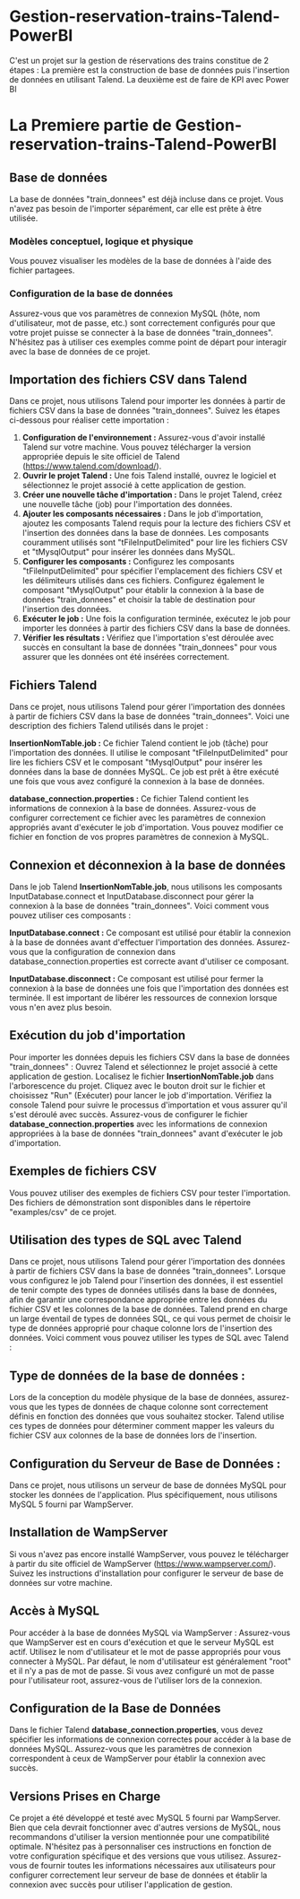 # Gestion-reservation-trains-Talend-PowerBI
C'est un projet sur la gestion de réservations des trains constitue de 2 étapes : La première est la construction de base de données puis l'insertion de données en utilisant Talend. La deuxième est de faire de KPI avec Power BI
 # La Premiere partie de Gestion-reservation-trains-Talend-PowerBI
 ## Base de données
La base de données "train_donnees" est déjà incluse dans ce projet. Vous n'avez pas besoin de l'importer séparément, car elle est prête à être utilisée.
### Modèles conceptuel, logique et physique

Vous pouvez visualiser les modèles de la base de données à l'aide des fichier partagees. 
### Configuration de la base de données
Assurez-vous que vos paramètres de connexion MySQL (hôte, nom d'utilisateur, mot de passe, etc.) sont correctement configurés pour que votre projet puisse se connecter à la base de données "train_donnees".
N'hésitez pas à utiliser ces exemples comme point de départ pour interagir avec la base de données de ce projet.
## Importation des fichiers CSV dans Talend
Dans ce projet, nous utilisons Talend pour importer les données à partir de fichiers CSV dans la base de données "train_donnees". Suivez les étapes ci-dessous pour réaliser cette importation :

1. **Configuration de l'environnement :** Assurez-vous d'avoir installé Talend sur votre machine. Vous pouvez télécharger la version appropriée depuis le site officiel de Talend (https://www.talend.com/download/).
2. **Ouvrir le projet Talend :** Une fois Talend installé, ouvrez le logiciel et sélectionnez le projet associé à cette application de gestion.
3. **Créer une nouvelle tâche d'importation :** Dans le projet Talend, créez une nouvelle tâche (job) pour l'importation des données.
4. **Ajouter les composants nécessaires :** Dans le job d'importation, ajoutez les composants Talend requis pour la lecture des fichiers CSV et l'insertion des données dans la base de données. Les composants couramment utilisés sont "tFileInputDelimited" pour lire les fichiers CSV et "tMysqlOutput" pour insérer les données dans MySQL.
5. **Configurer les composants :** Configurez les composants "tFileInputDelimited" pour spécifier l'emplacement des fichiers CSV et les délimiteurs utilisés dans ces fichiers. Configurez également le composant "tMysqlOutput" pour établir la connexion à la base de données "train_donnees" et choisir la table de destination pour l'insertion des données.
6. **Exécuter le job :** Une fois la configuration terminée, exécutez le job pour importer les données à partir des fichiers CSV dans la base de données.
7. **Vérifier les résultats :** Vérifiez que l'importation s'est déroulée avec succès en consultant la base de données "train_donnees" pour vous assurer que les données ont été insérées correctement.
## Fichiers Talend
Dans ce projet, nous utilisons Talend pour gérer l'importation des données à partir de fichiers CSV dans la base de données "train_donnees". Voici une description des fichiers Talend utilisés dans le projet :

**InsertionNomTable.job :** Ce fichier Talend contient le job (tâche) pour l'importation des données. Il utilise le composant "tFileInputDelimited" pour lire les fichiers CSV et le composant "tMysqlOutput" pour insérer les données dans la base de données MySQL. Ce job est prêt à être exécuté une fois que vous avez configuré la connexion à la base de données.

**database_connection.properties :** Ce fichier Talend contient les informations de connexion à la base de données. Assurez-vous de configurer correctement ce fichier avec les paramètres de connexion appropriés avant d'exécuter le job d'importation. Vous pouvez modifier ce fichier en fonction de vos propres paramètres de connexion à MySQL.

## Connexion et déconnexion à la base de données
Dans le job Talend  **InsertionNomTable.job**, nous utilisons les composants InputDatabase.connect et InputDatabase.disconnect pour gérer la connexion à la base de données "train_donnees". Voici comment vous pouvez utiliser ces composants :

**InputDatabase.connect :** Ce composant est utilisé pour établir la connexion à la base de données avant d'effectuer l'importation des données. Assurez-vous que la configuration de connexion dans database_connection.properties est correcte avant d'utiliser ce composant.

**InputDatabase.disconnect :** Ce composant est utilisé pour fermer la connexion à la base de données une fois que l'importation des données est terminée. Il est important de libérer les ressources de connexion lorsque vous n'en avez plus besoin.

## Exécution du job d'importation
Pour importer les données depuis les fichiers CSV dans la base de données "train_donnees" :
Ouvrez Talend et sélectionnez le projet associé à cette application de gestion.
Localisez le fichier **InsertionNomTable.job** dans l'arborescence du projet.
Cliquez avec le bouton droit sur le fichier et choisissez "Run" (Exécuter) pour lancer le job d'importation.
Vérifiez la console Talend pour suivre le processus d'importation et vous assurer qu'il s'est déroulé avec succès.
Assurez-vous de configurer le fichier **database_connection.properties** avec les informations de connexion appropriées à la base de données "train_donnees" avant d'exécuter le job d'importation.
## Exemples de fichiers CSV
Vous pouvez utiliser des exemples de fichiers CSV pour tester l'importation. Des fichiers de démonstration sont disponibles dans le répertoire "examples/csv" de ce projet.
## Utilisation des types de SQL avec Talend
Dans ce projet, nous utilisons Talend pour gérer l'importation des données à partir de fichiers CSV dans la base de données "train_donnees". Lorsque vous configurez le job Talend pour l'insertion des données, il est essentiel de tenir compte des types de données utilisés dans la base de données, afin de garantir une correspondance appropriée entre les données du fichier CSV et les colonnes de la base de données.
Talend prend en charge un large éventail de types de données SQL, ce qui vous permet de choisir le type de données approprié pour chaque colonne lors de l'insertion des données. Voici comment vous pouvez utiliser les types de SQL avec Talend :
## Type de données de la base de données : 
Lors de la conception du modèle physique de la base de données, assurez-vous que les types de données de chaque colonne sont correctement définis en fonction des données que vous souhaitez stocker. Talend utilise ces types de données pour déterminer comment mapper les valeurs du fichier CSV aux colonnes de la base de données lors de l'insertion.
## Configuration du Serveur de Base de Données :
Dans ce projet, nous utilisons un serveur de base de données MySQL pour stocker les données de l'application. Plus spécifiquement, nous utilisons MySQL 5 fourni par WampServer.
## Installation de WampServer
Si vous n'avez pas encore installé WampServer, vous pouvez le télécharger à partir du site officiel de WampServer (https://www.wampserver.com/). Suivez les instructions d'installation pour configurer le serveur de base de données sur votre machine.
## Accès à MySQL
Pour accéder à la base de données MySQL via WampServer :
Assurez-vous que WampServer est en cours d'exécution et que le serveur MySQL est actif.
Utilisez le nom d'utilisateur et le mot de passe appropriés pour vous connecter à MySQL. Par défaut, le nom d'utilisateur est généralement "root" et il n'y a pas de mot de passe.
Si vous avez configuré un mot de passe pour l'utilisateur root, assurez-vous de l'utiliser lors de la connexion.
## Configuration de la Base de Données
Dans le fichier Talend **database_connection.properties**, vous devez spécifier les informations de connexion correctes pour accéder à la base de données MySQL. Assurez-vous que les paramètres de connexion correspondent à ceux de WampServer pour établir la connexion avec succès.
## Versions Prises en Charge
Ce projet a été développé et testé avec MySQL 5 fourni par WampServer. Bien que cela devrait fonctionner avec d'autres versions de MySQL, nous recommandons d'utiliser la version mentionnée pour une compatibilité optimale.
N'hésitez pas à personnaliser ces instructions en fonction de votre configuration spécifique et des versions que vous utilisez. Assurez-vous de fournir toutes les informations nécessaires aux utilisateurs pour configurer correctement leur serveur de base de données et établir la connexion avec succès pour utiliser l'application de gestion.
